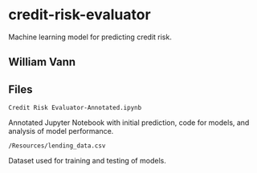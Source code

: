 # credit-risk-evaluator
Machine learning model for predicting credit risk.

## William Vann 

## Files

`Credit Risk Evaluator-Annotated.ipynb`

Annotated Jupyter Notebook with initial prediction, code for models, and analysis of model performance. 

`/Resources/lending_data.csv`

Dataset used for training and testing of models.
